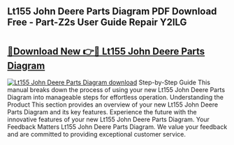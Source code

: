 ## Lt155 John Deere Parts Diagram PDF Download Free - Part-Z2s User Guide Repair Y2lLG

# <h2><a href="http://dfrlyd.blite.top/?on=Lt155+John+Deere+Parts+Diagram">🔗Download New 👉🔴 Lt155 John Deere Parts Diagram</a></h2>

[![Lt155 John Deere Parts Diagram download](https://i.imgur.com/lujVjoI.png)](http://dfrlyd.blite.top/?on=Lt155+John+Deere+Parts+Diagram)
Step-by-Step Guide This manual breaks down the process of using your new Lt155 John Deere Parts Diagram into manageable steps for effortless operation. Understanding the Product This section provides an overview of your new Lt155 John Deere Parts Diagram and its key features. Experience the future with the innovative features of your new Lt155 John Deere Parts Diagram. Your Feedback Matters Lt155 John Deere Parts Diagram. We value your feedback and are committed to providing exceptional customer service.
